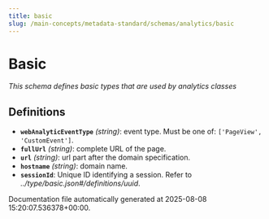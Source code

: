 ```yaml
---
title: basic
slug: /main-concepts/metadata-standard/schemas/analytics/basic
---
```


# Basic

*This schema defines basic types that are used by analytics classes*

## Definitions

- **`webAnalyticEventType`** *(string)*: event type. Must be one of: `['PageView', 'CustomEvent']`.
- **`fullUrl`** *(string)*: complete URL of the page.
- **`url`** *(string)*: url part after the domain specification.
- **`hostname`** *(string)*: domain name.
- **`sessionId`**: Unique ID identifying a session. Refer to *../type/basic.json#/definitions/uuid*.


Documentation file automatically generated at 2025-08-08 15:20:07.536378+00:00.
